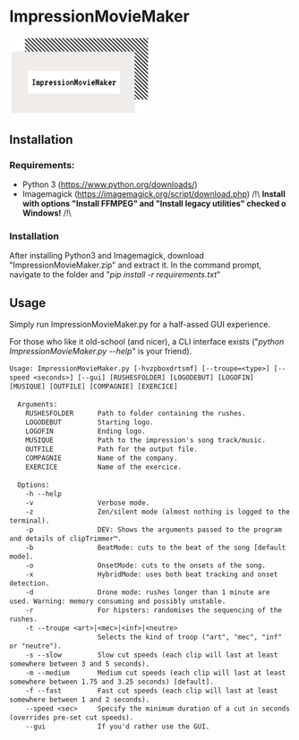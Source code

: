 # ImpressionMovieMaker
<img src="/assets/logo.png" width=50% height=50%>

## Installation

### Requirements:
- Python 3 (https://www.python.org/downloads/)
- Imagemagick (https://imagemagick.org/script/download.php) /!\ **Install with options "Install FFMPEG" and "Install legacy utilities" checked o Windows!** /!\

### Installation
After installing Python3 and Imagemagick, download "ImpressionMovieMaker.zip" and extract it. In the command prompt, navigate to the folder and "*pip install -r requirements.txt*"

## Usage
Simply run ImpressionMovieMaker.py for a half-assed GUI experience.

For those who like it old-school (and nicer), a CLI interface exists ("*python ImpressionMovieMaker.py --help*" is your friend).

```
Usage: ImpressionMovieMaker.py [-hvzpboxdrtsmf] [--troupe=<type>] [--speed <seconds>] [--gui] [RUSHESFOLDER] [LOGODEBUT] [LOGOFIN] [MUSIQUE] [OUTFILE] [COMPAGNIE] [EXERCICE]

  Arguments:
    RUSHESFOLDER      Path to folder containing the rushes.
    LOGODEBUT         Starting logo.
    LOGOFIN           Ending logo.
    MUSIQUE           Path to the impression's song track/music.
    OUTFILE           Path for the output file.
    COMPAGNIE         Name of the company.
    EXERCICE          Name of the exercice.

  Options:
    -h --help
    -v                Verbose mode.
    -z                Zen/silent mode (almost nothing is logged to the terminal).
    -p                DEV: Shows the arguments passed to the program and details of clipTrimmer™.
    -b                BeatMode: cuts to the beat of the song [default mode].
    -o                OnsetMode: cuts to the onsets of the song.
    -x                HybridMode: uses both beat tracking and onset detection.
    -d                Drone mode: rushes longer than 1 minute are used. Warning: memory consuming and possibly unstable.
    -r                For hipsters: randomises the sequencing of the rushes.
    -t --troupe <art>|<mec>|<inf>|<neutre>  
                      Selects the kind of troop ("art", "mec", "inf" or "neutre").
    -s --slow         Slow cut speeds (each clip will last at least somewhere between 3 and 5 seconds).
    -m --medium       Medium cut speeds (each clip will last at least somewhere between 1.75 and 3.25 seconds) [default].
    -f --fast         Fast cut speeds (each clip will last at least somewhere between 1 and 2 seconds).
    --speed <sec>     Specify the minimum duration of a cut in seconds (overrides pre-set cut speeds).
    --gui             If you'd rather use the GUI.
```

